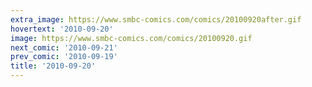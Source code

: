 ```yaml
---
extra_image: https://www.smbc-comics.com/comics/20100920after.gif
hovertext: '2010-09-20'
image: https://www.smbc-comics.com/comics/20100920.gif
next_comic: '2010-09-21'
prev_comic: '2010-09-19'
title: '2010-09-20'
---
```


